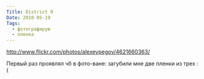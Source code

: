 ```yaml
---
Title: District 9
Date: 2010-05-19
Tags:
  - фотографирую
  - пленка
---
```

http://www.flickr.com/photos/alexeypegov/4621660363/

Первый раз проявлял чб в фото-ване: загубили мне две пленки из трех :(